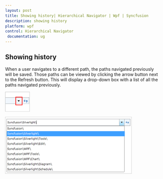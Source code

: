 ```yaml
---
layout: post
title: Showing history| Hierarchical Navigator | Wpf | Syncfusion
description: showing history 
platform: wpf
control: Hierarchical Navigator
 documentation: ug
---
```


## Showing history 

When a user navigates to a different path, the paths navigated previously will be saved. Those paths can be viewed by clicking the arrow button next to the Refresh button. This will display a drop-down box with a list of all the paths navigated previously.

![](Showing-history_images/Showing-history_img1.png)


![](Showing-history_images/Showing-history_img2.png)




